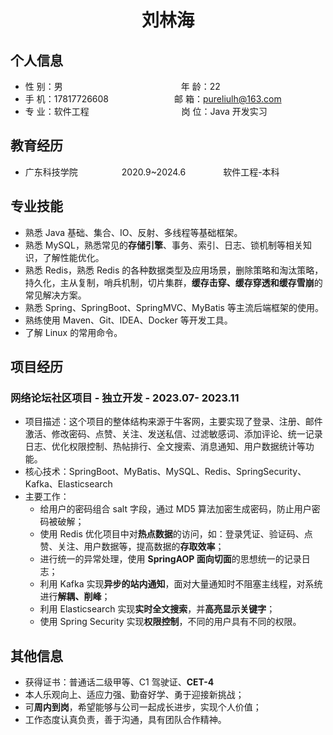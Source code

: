  <center>
     <h1>刘林海</h1>
 </center>

## 个人信息 

* 性 别：男&emsp;&emsp;&emsp;&emsp;&emsp;&emsp;&emsp;&emsp;&emsp;&emsp;&emsp;&emsp;&emsp;&ensp;年 龄：22  
* 手 机：17817726608&emsp;&emsp;&emsp;&emsp;&emsp;&emsp;&emsp;&ensp;邮 箱：pureliulh@163.com    
* 专 业：软件工程 &emsp;&emsp;&emsp;&emsp;&emsp;&emsp;&emsp;&emsp;&emsp;&emsp; 岗 位：Java 开发实习

## 教育经历
        
* 广东科技学院&emsp;&emsp;&emsp;&emsp;&emsp;2020.9~2024.6&emsp;&emsp;&emsp;&emsp; 软件工程-本科  

## 专业技能

* 熟悉 Java 基础、集合、IO、反射、多线程等基础框架。
* 熟悉 MySQL，熟悉常见的**存储引擎**、事务、索引、日志、锁机制等相关知识，了解性能优化。
* 熟悉 Redis，熟悉 Redis 的各种数据类型及应用场景，删除策略和淘汰策略，持久化，主从复制，哨兵机制，切片集群，**缓存击穿、缓存穿透和缓存雪崩**的常见解决方案。
* 熟悉 Spring、SpringBoot、SpringMVC、MyBatis 等主流后端框架的使用。
* 熟练使用 Maven、Git、IDEA、Docker 等开发工具。
* 了解 Linux 的常用命令。

## 项目经历

### 网络论坛社区项目 - 独立开发 - 2023.07- 2023.11 
* 项目描述：这个项目的整体结构来源于牛客网，主要实现了登录、注册、邮件激活、修改密码、点赞、关注、发送私信、过滤敏感词、添加评论、统一记录日志、优化权限控制、热帖排行、全文搜索、消息通知、用户数据统计等功能。
* 核心技术：SpringBoot、MyBatis、MySQL、Redis、SpringSecurity、Kafka、Elasticsearch
* 主要工作：
  * 给用户的密码组合 salt 字段，通过 MD5 算法加密生成密码，防止用户密码被破解；
  * 使用 Redis 优化项目中对**热点数据**的访问，如：登录凭证、验证码、点赞、关注、用户数据等，提高数据的**存取效率**；
  * 进行统一的异常处理，使用 **SpringAOP 面向切面**的思想统一的记录日志；
  * 利用 Kafka 实现**异步的站内通知**，面对大量通知时不阻塞主线程，对系统进行**解耦、削峰**；
  * 利用 Elasticsearch 实现**实时全文搜索**，并**高亮显示关键字**；
  * 使用 Spring Security 实现**权限控制**，不同的用户具有不同的权限。

## 其他信息 
* 获得证书：普通话二级甲等、C1 驾驶证、**CET-4**
* 本人乐观向上、适应力强、勤奋好学、勇于迎接新挑战；
* 可**周内到岗**，希望能够与公司一起成长进步，实现个人价值；
* 工作态度认真负责，善于沟通，具有团队合作精神。
